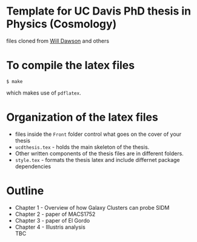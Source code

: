 # Template for UC Davis PhD thesis in Physics (Cosmology) 
files cloned from [Will Dawson](https://github.com/wadawson/dissertation) and others

# To compile the latex files
```
$ make
```
which makes use of `pdflatex`.  

# Organization of the latex files    
* files inside the `Front` folder control what goes on the cover of your thesis
* `ucdthesis.tex` - holds the main skeleton of the thesis.  
* Other written components of the thesis files are in different folders. 
* `style.tex` - formats the thesis latex and include differnet package dependencies

# Outline
* Chapter 1 - Overview of how Galaxy Clusters can probe SIDM
* Chapter 2 - paper of MACS1752
* Chapter 3 - paper of El Gordo 
* Chapter 4 - Illustris analysis   
TBC
